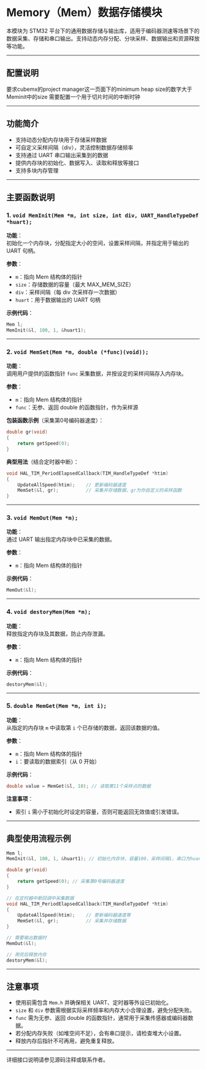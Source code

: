 # Memory（Mem）数据存储模块

本模块为 STM32 平台下的通用数据存储与输出库，适用于编码器测速等场景下的数据采集、存储和串口输出。支持动态内存分配、分块采样、数据输出和资源释放等功能。

---
## 配置说明
要求cubemx的project manager这一页面下的minimum heap size的数字大于Meminit中的size
需要配置一个用于切片时间的中断时钟

---

## 功能简介

- 支持动态分配内存块用于存储采样数据
- 可自定义采样间隔（div），灵活控制数据存储频率
- 支持通过 UART 串口输出采集到的数据
- 提供内存块的初始化、数据写入、读取和释放等接口
- 支持多块内存管理

---

## 主要函数说明

### 1. `void MemInit(Mem *m, int size, int div, UART_HandleTypeDef *huart);`

**功能**：  
初始化一个内存块，分配指定大小的空间，设置采样间隔，并指定用于输出的 UART 句柄。

**参数**：
- `m`：指向 Mem 结构体的指针
- `size`：存储数据的容量（最大 MAX_MEM_SIZE）
- `div`：采样间隔（每 div 次采样存一次数据）
- `huart`：用于数据输出的 UART 句柄

**示例代码**：
```c
Mem l;
MemInit(&l, 100, 1, &huart1);
```

---

### 2. `void MemSet(Mem *m, double (*func)(void));`

**功能**：  
调用用户提供的函数指针 `func` 采集数据，并按设定的采样间隔存入内存块。

**参数**：
- `m`：指向 Mem 结构体的指针
- `func`：无参、返回 double 的函数指针，作为采样源

**包装函数示例**（采集第0号编码器速度）：
```c
double gr(void)
{
    return getSpeed(0);
}
```

**典型用法**（结合定时器中断）：
```c
void HAL_TIM_PeriodElapsedCallback(TIM_HandleTypeDef *htim)
{
    UpdateAllSpeed(htim);    // 更新编码器速度
    MemSet(&l, gr);          // 采集并存储数据，gr为你自定义的采样函数
}
```

---

### 3. `void MemOut(Mem *m);`

**功能**：  
通过 UART 输出指定内存块中已采集的数据。

**参数**：
- `m`：指向 Mem 结构体的指针

**示例代码**：
```c
MemOut(&l);
```

---

### 4. `void destoryMem(Mem *m);`

**功能**：  
释放指定内存块及其数据，防止内存泄漏。

**参数**：
- `m`：指向 Mem 结构体的指针

**示例代码**：
```c
destoryMem(&l);
```

---

### 5. `double MemGet(Mem *m, int i);`

**功能**：  
从指定的内存块 `m` 中读取第 `i` 个已存储的数据，返回该数据的值。

**参数**：  
- `m`：指向 Mem 结构体的指针  
- `i`：要读取的数据索引（从 0 开始）

**示例代码**：  
```c
double value = MemGet(&l, 10); // 读取第11个采样点的数据
```

**注意事项**：  
- 索引 `i` 需小于初始化时设定的容量，否则可能返回无效值或引发错误。

---

## 典型使用流程示例

```c
Mem l;
MemInit(&l, 100, 1, &huart1); // 初始化内存块，容量100，采样间隔1，串口为huart1

double gr(void)
{
    return getSpeed(0); // 采集第0号编码器速度
}

// 在定时器中断回调中采集数据
void HAL_TIM_PeriodElapsedCallback(TIM_HandleTypeDef *htim)
{
    UpdateAllSpeed(htim);    // 更新编码器速度等
    MemSet(&l, gr);          // 采集并存储数据
}

// 需要输出数据时
MemOut(&l);

// 用完后释放内存
destoryMem(&l);
```

---

## 注意事项

- 使用前需包含 `Mem.h` 并确保相关 UART、定时器等外设已初始化。
- `size` 和 `div` 参数需根据实际采样频率和内存大小合理设置，避免分配失败。
- `func` 需为无参、返回 double 的函数指针，通常用于采集传感器或编码器数据。
- 若分配内存失败（如堆空间不足），会有串口提示，请检查堆大小设置。
- 释放内存后指针不可再用，避免重复释放。

---

详细接口说明请参见源码注释或联系作者。